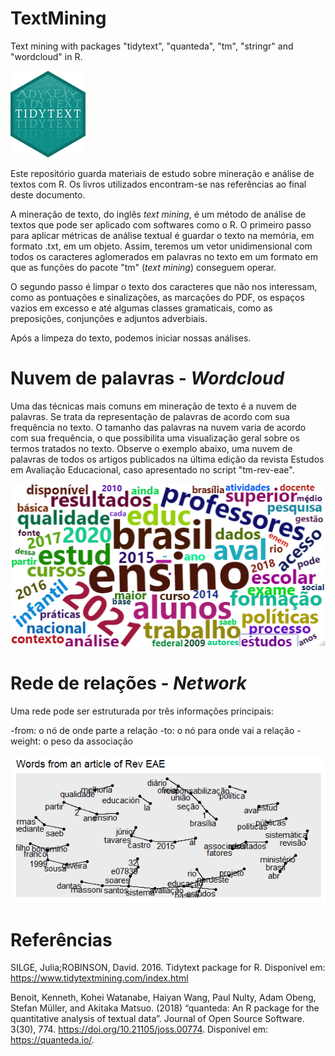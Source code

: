 # TextMining
Text mining with packages "tidytext", "quanteda", "tm", "stringr" and "wordcloud" in R.

<a href="https://www.tidytextmining.com/index.html"><img src="https://github.com/victorgalcantara/TextMining/blob/main/assets/logo-tidytext.png?raw=true" width=-0.05% heigth=0.05%/></a>
<a href="https://quanteda.io/"><img src="https://github.com/victorgalcantara/TextMining/blob/main/assets/logo-quanteda.svg" width=0.05% heigth=0.05%/></a>

Este repositório guarda materiais de estudo sobre mineração e análise de textos com R. Os livros utilizados encontram-se nas referências ao final deste documento.

A mineração de texto, do inglês _text mining_, é um método de análise de textos que pode ser aplicado com softwares como o R. O primeiro passo para aplicar métricas de análise textual é guardar o texto na memória, em formato .txt, em um objeto. Assim, teremos um vetor unidimensional com todos os caracteres aglomerados em palavras no texto em um formato em que as funções do pacote "tm" (_text mining_) conseguem operar.

O segundo passo é limpar o texto dos caracteres que não nos interessam, como as pontuações e sinalizações, as marcações do PDF, os espaços vazios em excesso e até algumas classes gramaticais, como as preposições, conjunções e adjuntos adverbiais.

Após a limpeza do texto, podemos iniciar nossas análises.

# Nuvem de palavras - _Wordcloud_

Uma das técnicas mais comuns em mineração de texto é a nuvem de palavras. Se trata da representação de palavras de acordo com sua frequência no texto. O tamanho das palavras na nuvem varia de acordo com sua frequência, o que possibilita uma visualização geral sobre os termos tratados no texto. Observe o exemplo abaixo, uma nuvem de palavras de todos os artigos publicados na última edição da revista Estudos em Avaliação Educacional, caso apresentado no script "tm-rev-eae".

<a href="https://github.com/victorgalcantara/TextMining/blob/main/assets/wordcloud-top100w.html"><img src="https://github.com/victorgalcantara/TextMining/blob/main/assets/wordcloud-top100w.png"/></a>

# Rede de relações - _Network_

Uma rede pode ser estruturada por três informações principais:

-from: o nó de onde parte a relação
-to: o nó para onde vai a relação
-weight: o peso da associação

<img src="https://github.com/victorgalcantara/TextMining/blob/main/assets/network.png"/>

# Referências

SILGE, Julia;ROBINSON, David. 2016. Tidytext package for R. Disponível em: https://www.tidytextmining.com/index.html

Benoit, Kenneth, Kohei Watanabe, Haiyan Wang, Paul Nulty, Adam Obeng, Stefan Müller, and Akitaka Matsuo. (2018) “quanteda: An R package for the quantitative analysis of textual data”. Journal of Open Source Software. 3(30), 774. https://doi.org/10.21105/joss.00774. Disponível em: https://quanteda.io/.

